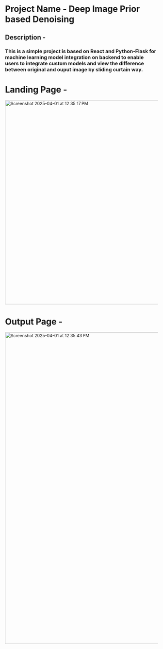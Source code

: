 # Project Name - Deep Image Prior based Denoising

## Description - 
### This is a simple project is based on React and Python-Flask for machine learning model integration on backend to enable users to integrate custom models and view the difference between original and ouput image by sliding curtain way.

# Landing Page - 
<img width="670" alt="Screenshot 2025-04-01 at 12 35 17 PM" src="https://github.com/user-attachments/assets/cb831fcb-c5d6-43c5-909f-e62f4194db80" />

# Output Page - 
<img width="1023" alt="Screenshot 2025-04-01 at 12 35 43 PM" src="https://github.com/user-attachments/assets/3c8ac734-da14-4395-b668-13ce44b77171" />
